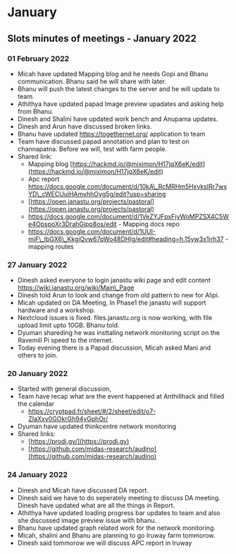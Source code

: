 # January

## Slots minutes of meetings - January 2022



### 01 February 2022

* Micah have updated Mapping blog and he needs Gopi and Bhanu communication. Bhanu said he will share with later.
* Bhanu will push the latest changes to the server and he will update to team.
* Athithya have updated papad Image preview upadates and asking help from Bhanu.
* Dinesh and Shalini have updated work bench and Anupama updates.
* Dinesh and Arun have discussed broken links.
* Bhanu have updated https://togethernet.org/ application to team
* Team have discussed papad annotation and plan to test on channapatna. Before we will, test with farm people.
* Shared link:
  * Mapping blog [https://hackmd.io/@miximon/H17jqX6eK/edit](https://hackmd.io/@miximon/H17jqX6eK/edit)
  * Apc report [https://docs.google.com/document/d/10kA\_RcMRHm5HxyksIRr7wxYD\_cWECUuiHAmvhhOyg5g/edit?usp=sharing    \
    ](https://docs.google.com/document/d/10kA\_RcMRHm5HxyksIRr7wxYD\_cWECUuiHAmvhhOyg5g/edit?usp=sharing)
  * [https://open.janastu.org/projects/pastoral](https://open.janastu.org/projects/pastoral)
  * https://docs.google.com/document/d/1VeZYJFpxFjyWoMPZSX4C5We4OpspoXr3DrahGjpp8os/edit - Mapping docs repo
  * https://docs.google.com/document/d/1UUI-miF\_IbGX6\_KkgiQvw67pWo48DHlg/edit#heading=h.15yw3x1jrh37 - mapping routes

### 27 January 2022

* Dinesh asked everyone to login janastu wiki page and edit content https://wiki.janastu.org/wiki/Main\_Page
* Dinesh told Arun to look and change from old pattern to new for Alipi.
* Micah updated on DA Meeting, In Phase1 the janastu will support hardware and a workshop.
* Nextcloud issues is fixed. files.janastu.org is now working, with file upload limit upto 10GB. Bhanu told.
* Dyuman shareding he was insttaling network monitoring script on the Ravemill Pi speed to the internet.
* Today evening there is a Papad discussion, Micah asked Mani and others to join.

### 20 January 2022

* Started with general discussion,
* Team have recap what are the event happened at Anthillhack and filled the calendar
  * [https://cryptpad.fr/sheet/#/2/sheet/edit/o7-ZIaXxy0GOkrGh94yGphOr/    ](https://cryptpad.fr/sheet/#/2/sheet/edit/o7-ZIaXxy0GOkrGh94yGphOr/)
* Dyuman have updated thinkcentre network monitoring
* Shared links:
  * [https://prodi.gy/](https://prodi.gy)
  * [https://github.com/midas-research/audino](https://github.com/midas-research/audino)

### 24 January 2022

* Dinesh and Micah have discussed DA report.
* Dinesh said we have to do seperately meeting to discuss DA meeting. Dinesh have updated what are all the things in Report.
* Athithya have updated loading progress bar updates to team and also she discussed image preview issue with bhanu.
* Bhanu have updated graph related work for the network monitoring.
* Micah, shalini and Bhanu are planning to go Iruway farm tommorow.
* Dinesh said tommorow we will discuss APC report in Iruway
